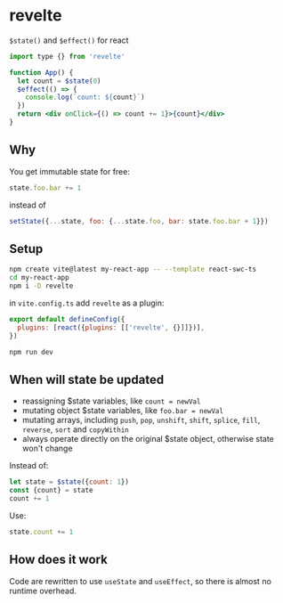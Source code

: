 # revelte

`$state()` and `$effect()` for react

```jsx
import type {} from 'revelte'

function App() {
  let count = $state(0)
  $effect(() => {
    console.log(`count: ${count}`)
  })
  return <div onClick={() => count += 1}>{count}</div>
}
```
## Why

You get immutable state for free:

```jsx
state.foo.bar += 1
```

instead of 

```jsx
setState({...state, foo: {...state.foo, bar: state.foo.bar + 1}})
```

## Setup

```sh
npm create vite@latest my-react-app -- --template react-swc-ts
cd my-react-app
npm i -D revelte
```

in `vite.config.ts` add `revelte` as a plugin:

```js
export default defineConfig({
  plugins: [react({plugins: [['revelte', {}]]})],
})
```

```sh
npm run dev
```

## When will state be updated

- reassigning $state variables, like `count = newVal`
- mutating object $state variables, like `foo.bar = newVal`
- mutating arrays, including `push`, `pop`, `unshift`, `shift`, `splice`, `fill`, `reverse`, `sort` and `copyWithin`
- always operate directly on the original $state object, otherwise state won't change

Instead of:
```js
let state = $state({count: 1})
const {count} = state
count += 1
```

Use:
```js
state.count += 1
```

## How does it work

Code are rewritten to use `useState` and `useEffect`, so there is almost no runtime overhead.
